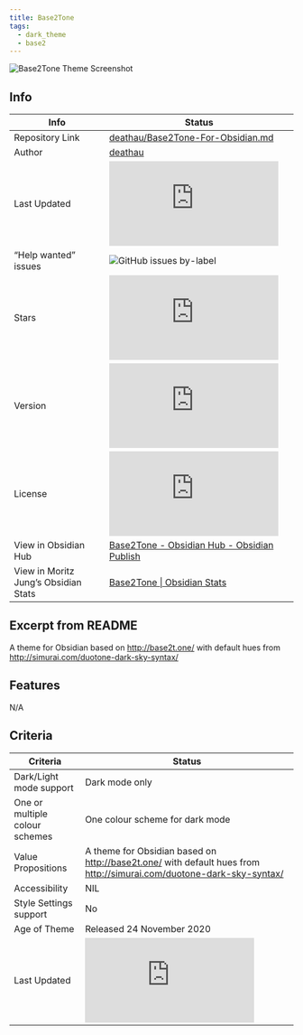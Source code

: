 ```yaml
---
title: Base2Tone
tags:
  - dark_theme
  - base2
---
```


![Base2Tone Theme Screenshot](https://raw.githubusercontent.com/deathau/Base2Tone-For-Obsidian.md/refs/heads/master/screenshot.jpg)

## Info

| Info                                 | Status                                                                                                                                                              |
| ------------------------------------ | ------------------------------------------------------------------------------------------------------------------------------------------------------------------- |
| Repository Link                      | [deathau/Base2Tone-For-Obsidian.md](https://github.com/deathau/Base2Tone-For-Obsidian.md)                                                                           |
| Author                               | [deathau](https://github.com/deathau)                                                                                                                               |
| Last Updated                         | ![GitHub last commit](https://img.shields.io/github/last-commit/deathau/Base2Tone-For-Obsidian.md?color=573E7A&label=last%20update&logo=github&style=for-the-badge) |
| “Help wanted” issues                 | ![GitHub issues by-label](https://img.shields.io/github/issues/deathau/Base2Tone-For-Obsidian.md/help%20wanted?color=573E7A&logo=github&style=for-the-badge)        |
| Stars                                | ![GitHub Repo stars](https://img.shields.io/github/stars/deathau/Base2Tone-For-Obsidian.md?color=573E7A&logo=github&style=for-the-badge)                            |
| Version                              | ![GitHub Repo version](https://img.shields.io/github/v/release/deathau/Base2Tone-For-Obsidian.md?color=573E7A&logo=github&style=for-the-badge&=semver)              |
| License                              | ![GitHub License](https://img.shields.io/github/license/deathau/Base2Tone-For-Obsidian.md?style=for-the-badge)                                                      |
| View in Obsidian Hub                 | [Base2Tone \- Obsidian Hub \- Obsidian Publish](https://publish.obsidian.md/hub/02+-+Community+Expansions/02.05+All+Community+Expansions/Themes/Base2Tone)          |
| View in Moritz Jung’s Obsidian Stats | [Base2Tone \| Obsidian Stats](https://www.moritzjung.dev/obsidian-stats/themes/base2tone/)                                                                          |

## Excerpt from README

A theme for Obsidian based on <http://base2t.one/> with default hues from <http://simurai.com/duotone-dark-sky-syntax/>

## Features

N/A

## Criteria

| Criteria                       | Status                                                                                                                                                              |
| ------------------------------ | ------------------------------------------------------------------------------------------------------------------------------------------------------------------- |
| Dark/Light mode support        | Dark mode only                                                                                                                                                      |
| One or multiple colour schemes | One colour scheme for dark mode                                                                                                                                     |
| Value Propositions             | A theme for Obsidian based on <http://base2t.one/> with default hues from <http://simurai.com/duotone-dark-sky-syntax/>                                             |
| Accessibility                  | NIL                                                                                                                                                                 |
| Style Settings support         | No                                                                                                                                                                  |
| Age of Theme                   | Released 24 November 2020                                                                                                                                           |
| Last Updated                   | ![GitHub last commit](https://img.shields.io/github/last-commit/deathau/Base2Tone-For-Obsidian.md?color=573E7A&label=last%20update&logo=github&style=for-the-badge) |
